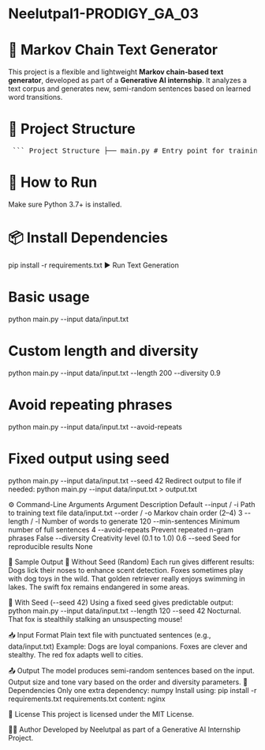 # Neelutpal1-PRODIGY_GA_03

# 🧠 Markov Chain Text Generator
This project is a flexible and lightweight **Markov chain-based text generator**, developed as part of a **Generative AI internship**. It analyzes a text corpus and generates new, semi-random sentences based on learned word transitions.

# 📂 Project Structure
<pre> ``` Project Structure ├── main.py # Entry point for training/generating ├── src/ │ └── markov_generator.py # Core Markov logic ├── data/ │ └── input.txt # Sample training text ├── sample_output_seeded.txt # Sample output (fixed seed) ├── sample_output_random.txt # Sample output (no seed) ├── requirements.txt # Python dependencies ├── README.md # Project documentation ├── .gitignore └── LICENSE ``` </pre>

# 🚀 How to Run
Make sure Python 3.7+ is installed.
# 📦 Install Dependencies
pip install -r requirements.txt
▶️ Run Text Generation
# Basic usage
python main.py --input data/input.txt

# Custom length and diversity
python main.py --input data/input.txt --length 200 --diversity 0.9

# Avoid repeating phrases
python main.py --input data/input.txt --avoid-repeats

# Fixed output using seed
python main.py --input data/input.txt --seed 42
Redirect output to file if needed:
python main.py --input data/input.txt > output.txt

⚙️ Command-Line Arguments
Argument	Description	Default
--input / -i	           Path to training text file	data/input.txt
--order / -o	           Markov chain order (2–4)	3
--length / -l	           Number of words to generate	120
--min-sentences          Minimum number of full sentences	4
--avoid-repeats	         Prevent repeated n-gram phrases	False
--diversity	             Creativity level (0.1 to 1.0)	0.6
--seed	                 Seed for reproducible results	None

📝 Sample Output
🔁 Without Seed (Random)
Each run gives different results:
Dogs lick their noses to enhance scent detection. 
Foxes sometimes play with dog toys in the wild. 
That golden retriever really enjoys swimming in lakes. 
The swift fox remains endangered in some areas.

🎯 With Seed (--seed 42)
Using a fixed seed gives predictable output:
python main.py --input data/input.txt --length 120 --seed 42
Nocturnal. That fox is stealthily stalking an unsuspecting mouse!

📥 Input Format
Plain text file with punctuated sentences (e.g., data/input.txt)
Example:
Dogs are loyal companions. Foxes are clever and stealthy. 
The red fox adapts well to cities.

📤 Output
The model produces semi-random sentences based on the input. Output size and tone vary based on the order and diversity parameters.
🧪 Dependencies
Only one extra dependency:
numpy
Install using:
pip install -r requirements.txt
requirements.txt content:
nginx

📄 License
This project is licensed under the MIT License.

🙋‍♂️ Author
Developed by Neelutpal as part of a Generative AI Internship Project.
